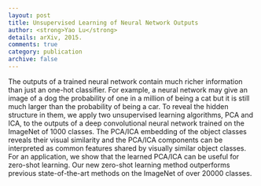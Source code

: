 ```yaml
---
layout: post
title: Unsupervised Learning of Neural Network Outputs
author: <strong>Yao Lu</strong>
details: arXiv, 2015.
comments: true
category: publication
archive: false
---
```


The outputs of a trained neural network contain much richer information than just an one-hot classifier. For example, a neural network may give an image of a dog the probability of one in a million of being a cat but it is still much larger than the probability of being a car. To reveal the hidden structure in them, we apply two unsupervised learning algorithms, PCA and ICA, to the outputs of a deep convolutional neural network trained on the ImageNet of 1000 classes. The PCA/ICA embedding of the object classes reveals their visual similarity and the PCA/ICA components can be interpreted as common features shared by visually similar object classes. For an application, we show that the learned PCA/ICA can be useful for zero-shot learning. Our new zero-shot learning method outperforms previous state-of-the-art methods on the ImageNet of over 20000 classes.
